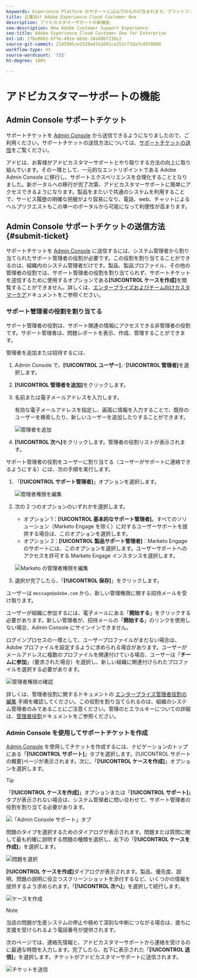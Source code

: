 ```yaml
---
keywords: Experience Platform のサポートには以下のものが含まれます。プラットフォームのサポート、インテリジェントサービスのサポート、カスタマー AI のサポート。アトリビューション AI のサポート、RTCDP のサポート、サポートチケットの送信、カスタマーサポート
title: 企業向け Adobe Experience Cloud Customer One
description: アドビカスタマーサポートの新機能
seo-description: New Adobe Customer Support Experience
seo-title: Adobe Experience Cloud Customer One for Enterprise
exl-id: 276e0862-6f7e-491e-b63e-10a50b7238c2
source-git-commit: 21d5995ce2529a47e1691ce152cf3da7cd978890
workflow-type: ht
source-wordcount: '732'
ht-degree: 100%

---
```


# アドビカスタマーサポートの機能

## Admin Console サポートチケット

サポートチケットを [Admin Console](https://adminconsole.adobe.com/) から送信できるようになりましたので、ご利用ください。サポートチケットの送信方法については、[サポートチケットの送信](#submit-ticket)をご覧ください。

アドビは、お客様がアドビカスタマーサポートとやり取りする方法の向上に取り組んでいます。その一環として、一元的なエントリポイントである Adobe Admin Console に移行し、サポートエクスペリエンスを合理化することとなりました。新ポータルへの移行が完了次第、アドビカスタマーサポートに簡単にアクセスできるようになります。製品をまたいで共通のシステムを利用することで、サービス履歴の明確な把握がより容易になり、電話、web、チャットによるヘルプリクエストもこの単一のポータルから可能になって利便性が高まります。

## Admin Console サポートチケットの送信方法 {#submit-ticket}

サポートチケットを [Admin Console](https://adminconsole.adobe.com/) に送信するには、システム管理者から割り当てられたサポート管理者の役割が必要です。この役割を割り当てることができるのは、組織内のシステム管理者だけです。製品、製品プロファイル、その他の管理者の役割では、サポート管理者の役割を割り当てられず、サポートチケットを送信するために使用するオプションである&#x200B;**[!UICONTROL ケースを作成]**&#x200B;を閲覧することができません。詳しくは、[エンタープライズおよびチーム向けカスタマーケア](customer-care.md)ドキュメントをご参照ください。

### サポート管理者の役割を割り当てる

サポート管理者の役割は、サポート関連の情報にアクセスできる非管理者の役割です。サポート管理者は、問題レポートを表示、作成、管理することができます。

管理者を追加または招待するには、

1. Admin Console で、**[!UICONTROL ユーザー]**／**[!UICONTROL 管理者]**&#x200B;を選択します。
1. **[!UICONTROL 管理者を追加]**&#x200B;をクリックします。
1. 名前または電子メールアドレスを入力します。

   有効な電子メールアドレスを指定し、画面に情報を入力することで、既存のユーザーを検索したり、新しいユーザーを追加したりすることができます。

   ![管理者を追加](assets/admin-console-add-admin.png)

1. **[!UICONTROL 次へ]**&#x200B;をクリックします。管理者の役割リストが表示されます。

サポート管理者の役割をユーザーに割り当てる（ユーザーがサポートに連絡できるようにする）には、次の手順を実行します。

1. 「**[!UICONTROL サポート管理者]**」オプションを選択します。

   ![管理者権限を編集](assets/edit-admin-rights.png)

1. 次の 2 つのオプションのいずれかを選択します。

   * オプション 1：**[!UICONTROL 基本的なサポート管理者]**。すべてのソリューション（Marketo Engage を除く）に対するユーザーサポートを提供する場合は、このオプションを選択します。
   * オプション 2：**[!UICONTROL 製品サポート管理者]**：Marketo Engage のサポートには、このオプションを選択します。ユーザーサポートへのアクセスを許可する Marketo Engage インスタンスを選択します。

   ![Marketo の管理者権限を編集](assets/edit-admin-rights-advanced.png)

1. 選択が完了したら、「**[!UICONTROL 保存]**」をクリックします。

ユーザーは `message@adobe.com` から、新しい管理権限に関する招待メールを受け取ります。

ユーザーが組織に参加するには、電子メールにある「**開始する**」をクリックする必要があります。新しい管理者が、招待メールの「**開始する**」のリンクを使用しない場合、Admin Console にサインインできません。

ログインプロセスの一環として、ユーザープロファイルがまだない場合は、Adobe プロファイルを設定するように求められる場合があります。ユーザーがメールアドレスに複数のプロファイルを関連付けている場合、ユーザーは「**チームに参加**」（要求された場合）を選択し、新しい組織に関連付けられたプロファイルを選択する必要があります。

![管理者権限の確認](assets/admin-rights-confirmation.png)

詳しくは、管理者役割に関するドキュメントの [エンタープライズ管理者役割の編集](admin-roles.md#add-enterprise-role) 手順を確認してください。この役割を割り当てられるのは、組織のシステム管理者のみであることにご注意ください。管理のヒエラルキーについての詳細は、[管理者役割](admin-roles.md)ドキュメントをご参照ください。

### Admin Console を使用してサポートチケットを作成

[Admin Console](https://adminconsole.adobe.com/) を使用してチケットを作成するには、ナビゲーションのトップにある「**[!UICONTROL サポート]**」タブを選択します。[!UICONTROL サポートの概要]ページが表示されます。次に、「**[!UICONTROL ケースを作成]**」オプションを選択します。

>[!TIP]
>
> 「**[!UICONTROL ケースを作成]**」オプションまたは「**[!UICONTROL サポート]**」タブが表示されない場合は、システム管理者に問い合わせて、サポート管理者の役割を割り当てる必要があります。

![「Admin Console サポート」タブ](./assets/Support.png)

問題のタイプを選択するためのダイアログが表示されます。問題または質問に関して最も的確に説明する問題の種類を選択し、右下の「**[!UICONTROL ケースを作成]**」を選択します。

![問題を選択](./assets/select-case-type.png)

**[!UICONTROL ケースを作成]**&#x200B;ダイアログが表示されます。製品、優先度、説明、問題の説明に役立つスクリーンショットを添付するなど、いくつかの情報を提供するよう求められます。「**[!UICONTROL 次へ]**」を選択して続行します。

![ケースを作成](./assets/create_case.png)

>[!NOTE]
>
> 当該の問題が生産システムの停止や極めて深刻な中断につながる場合は、直ちに支援を受けられるよう電話番号が提供されます。

次のページでは、連絡先情報と、アドビカスタマーサポートから連絡を受けるのに最適な時間を入力します。完了したら、右下に表示された「**[!UICONTROL 送信]**」を選択します。チケットがアドビカスタマーサポートに送信されます。

![チケットを送信](./assets/submit_case.png)

<!--

## What About the Legacy Systems?

New Tickets/Cases will no longer be able to be submitted in legacy systems as of May 11th.  The [Admin Console](https://adminconsole.adobe.com/) will be used to submit new tickets/cases.

### Existing Tickets/Cases

* Between May 11th and May 20th the legacy systems will remain available to work existing tickets/cases to completion.
* Beginning May 20th the support team will migrate remaining open cases from the legacy systems to the new support experience.  You will receive an email notification regarding how to contact support to continue to work these cases.
-->
